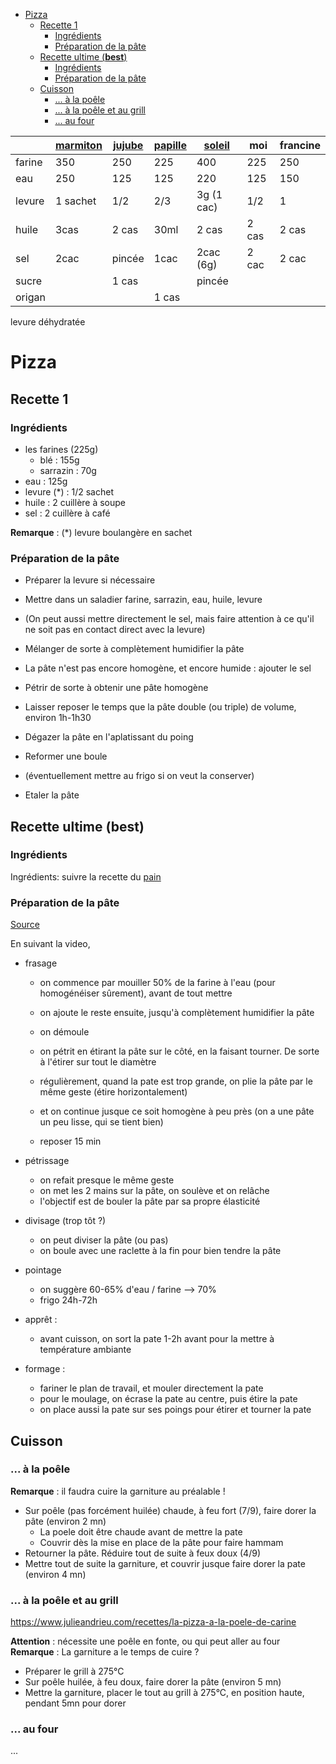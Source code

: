 
<!-- vim-markdown-toc GFM -->

* [Pizza](#pizza)
    * [Recette 1](#recette-1)
        * [Ingrédients](#ingrédients)
        * [Préparation de la pâte](#préparation-de-la-pâte)
    * [Recette ultime (**best**)](#recette-ultime-best)
        * [Ingrédients](#ingrédients-1)
        * [Préparation de la pâte](#préparation-de-la-pâte-1)
    * [Cuisson](#cuisson)
        * [... à la poêle](#-à-la-poêle)
        * [... à la poêle et au grill](#-à-la-poêle-et-au-grill)
        * [... au four](#-au-four)

<!-- vim-markdown-toc -->

|        | [marmiton][1] | [jujube][2] | [papille][3] | [soleil][4] | moi   | francine |
| ------ | ------------- | ----------- | ------------ | ----------- | ----- | -------- |
| farine | 350           | 250         | 225          | 400         | 225   | 250      |
| eau    | 250           | 125         | 125          | 220         | 125   | 150      |
| levure | 1 sachet      | 1/2         | 2/3          | 3g (1 cac)  | 1/2   | 1        |
| huile  | 3cas          | 2 cas       | 30ml         | 2 cas       | 2 cas | 2 cas    |
| sel    | 2cac          | pincée      | 1cac         | 2cac (6g)   | 2 cac | 2 cac    |
| sucre  |               | 1 cas       |              | pincée      |       |          |
| origan |               |             | 1 cas        |             |       |          |

levure déhydratée


[1]: https://www.marmiton.org/recettes/recette_pate-a-pizza-epaisse-et-moelleuse_58761.aspx
[2]: https://www.jujube-en-cuisine.fr/faire-sa-pate-a-pizza-maison/
[3]: https://www.papillesetpupilles.fr/2018/04/pate-a-pizza-epaisse-et-moelleuse.html/
[4]: https://www.undejeunerdesoleil.com/2012/10/la-pate-pizza-du-pizzaiolo-2-recettes-4_17.html


# Pizza

## Recette 1 

### Ingrédients
- les farines (225g)
    - blé       : 155g
    - sarrazin  : 70g
- eau           : 125g
- levure (*)    : 1/2 sachet
- huile         : 2 cuillère à soupe
- sel           : 2 cuillère à café

**Remarque** : (*) levure boulangère en sachet

### Préparation de la pâte

- Préparer la levure si nécessaire
- Mettre dans un saladier farine, sarrazin, eau, huile, levure
- (On peut aussi mettre directement le sel, mais faire attention à ce qu'il ne soit pas en contact direct avec la levure)
- Mélanger de sorte à complètement humidifier la pâte
- La pâte n'est pas encore homogène, et encore humide : ajouter le sel
- Pétrir de sorte à obtenir une pâte homogène
- Laisser reposer le temps que la pâte double (ou triple) de volume, environ 1h-1h30

- Dégazer la pâte en l'aplatissant du poing
- Reformer une boule
- (éventuellement mettre au frigo si on veut la conserver)
- Etaler la pâte

## Recette ultime (**best**)

### Ingrédients

Ingrédients: suivre la recette du [pain](pain.md#recette-ultime-best)

### Préparation de la pâte 

[Source](https://www.youtube.com/watch?v=wTLfStCLpSs)

En suivant la video,
- frasage
    - on commence par mouiller 50% de la farine à l'eau (pour homogénéiser sûrement), avant de tout mettre
    - on ajoute le reste ensuite, jusqu'à complètement humidifier la pâte

    - on démoule
    - on pétrit en étirant la pâte sur le côté, en la faisant tourner. De sorte à l'étirer sur tout le diamètre
    - régulièrement, quand la pate est trop grande, on plie la pâte par le même geste (étire horizontalement)
    - et on continue jusque ce soit homogène à peu près (on a une pâte un peu lisse, qui se tient bien)
    - reposer 15 min

- pétrissage
    * on refait presque le même geste
    * on met les 2 mains sur la pâte, on soulève et on relâche
    * l'objectif est de bouler la pâte par sa propre élasticité
- divisage (trop tôt ?)
    * on peut diviser la pâte (ou pas)
    * on boule avec une raclette à la fin pour bien tendre la pâte
- pointage
    * on suggère 60-65% d'eau / farine --> 70%
    * frigo 24h-72h

- apprêt : 
    * avant cuisson, on sort la pate 1-2h avant pour la mettre à température ambiante
- formage : 
    * fariner le plan de travail, et mouler directement la pate
    * pour le moulage, on écrase la pate au centre, puis étire la pate
    * on place aussi la pate sur ses poings pour étirer et tourner la pate

## Cuisson
### ... à la poêle

**Remarque** : il faudra cuire la garniture au préalable !

- Sur poêle (pas forcément huilée) chaude, à feu fort (7/9), faire dorer la pâte (environ 2 mn)
    - La poele doit être chaude avant de mettre la pate
    - Couvrir dès la mise en place de la pâte pour faire hammam
- Retourner la pâte. Réduire tout de suite à feux doux (4/9)
- Mettre tout de suite la garniture, et couvrir jusque faire dorer la pate (environ 4 mn)

### ... à la poêle et au grill
https://www.julieandrieu.com/recettes/la-pizza-a-la-poele-de-carine

**Attention** : nécessite une poêle en fonte, ou qui peut aller au four
**Remarque** : La garniture a le temps de cuire ?

- Préparer le grill à 275°C
- Sur poêle huilée, à feu doux, faire dorer la pâte (environ 5 mn)
- Mettre la garniture, placer le tout au grill à 275°C, en position haute, pendant 5mn pour dorer

### ... au four
...
